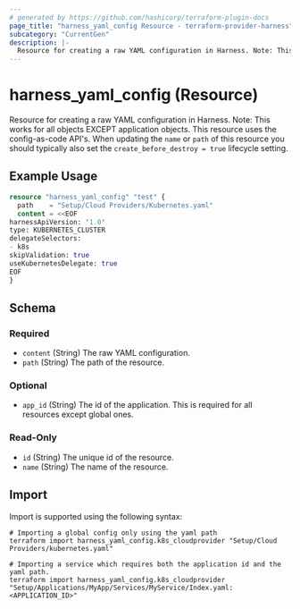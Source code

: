 ```yaml
---
# generated by https://github.com/hashicorp/terraform-plugin-docs
page_title: "harness_yaml_config Resource - terraform-provider-harness"
subcategory: "CurrentGen"
description: |-
  Resource for creating a raw YAML configuration in Harness. Note: This works for all objects EXCEPT application objects. This resource uses the config-as-code API's. When updating the name or path of this resource you should typically also set the create_before_destroy = true lifecycle setting.
---
```


# harness_yaml_config (Resource)

Resource for creating a raw YAML configuration in Harness. Note: This works for all objects EXCEPT application objects. This resource uses the config-as-code API's. When updating the `name` or `path` of this resource you should typically also set the `create_before_destroy = true` lifecycle setting.

## Example Usage

```terraform
resource "harness_yaml_config" "test" {
  path    = "Setup/Cloud Providers/Kubernetes.yaml"
  content = <<EOF
harnessApiVersion: '1.0'
type: KUBERNETES_CLUSTER
delegateSelectors:
- k8s
skipValidation: true
useKubernetesDelegate: true
EOF
}
```

<!-- schema generated by tfplugindocs -->
## Schema

### Required

- `content` (String) The raw YAML configuration.
- `path` (String) The path of the resource.

### Optional

- `app_id` (String) The id of the application. This is required for all resources except global ones.

### Read-Only

- `id` (String) The unique id of the resource.
- `name` (String) The name of the resource.

## Import

Import is supported using the following syntax:

```shell
# Importing a global config only using the yaml path
terraform import harness_yaml_config.k8s_cloudprovider "Setup/Cloud Providers/kubernetes.yaml"

# Importing a service which requires both the application id and the yaml path.
terraform import harness_yaml_config.k8s_cloudprovider "Setup/Applications/MyApp/Services/MyService/Index.yaml:<APPLICATION_ID>"
```
